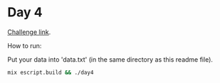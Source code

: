 # Day 4

[Challenge link](https://adventofcode.com/2024/day/4).

How to run:

Put your data into 'data.txt' (in the same directory as this readme file).

```sh
mix escript.build && ./day4
```
